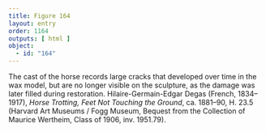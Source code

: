 ```yaml
---
title: Figure 164
layout: entry
order: 1164
outputs: [ html ]
object:
  - id: "164"
---
```


The cast of the horse records large cracks that developed over time in the wax model, but are no longer visible on the sculpture, as the damage was later filled during restoration. Hilaire-Germain-Edgar Degas (French, 1834–1917), *Horse Trotting, Feet Not Touching the Ground*, ca. 1881–90, H. 23.5 (Harvard Art Museums / Fogg Museum, Bequest from the Collection of Maurice Wertheim, Class of 1906, inv. 1951.79).
